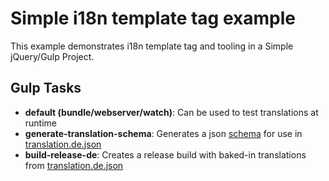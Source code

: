 # Simple i18n template tag example

This example demonstrates i18n template tag and tooling in a Simple jQuery/Gulp Project.

## Gulp Tasks
* **default (bundle/webserver/watch)**: Can be used to test translations at runtime
* **generate-translation-schema**: Generates a json [schema](translation.schema.json) for use in [translation.de.json](translations/translation.de.json)
* **build-release-de**: Creates a release build with baked-in translations from [translation.de.json](translations/translation.de.json)